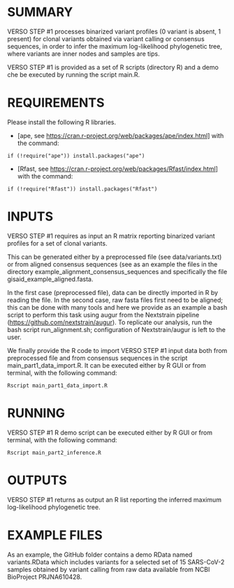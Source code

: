 # SUMMARY
VERSO STEP #1 processes binarized variant profiles (0 variant is absent, 1 present) for clonal variants obtained via variant calling or consensus sequences, in order to infer the maximum log-likelihood phylogenetic tree, where variants are inner nodes and samples are tips.

VERSO STEP #1 is provided as a set of R scripts (directory R) and a demo che be executed by running the script main.R. 

# REQUIREMENTS
Please install the following R libraries.

* [ape, see https://cran.r-project.org/web/packages/ape/index.html] with the command:
<pre><code>if (!require("ape")) install.packages("ape")</code></pre>

* [Rfast, see https://cran.r-project.org/web/packages/Rfast/index.html] with the command:
<pre><code>if (!require("Rfast")) install.packages("Rfast")</code></pre>

# INPUTS
  
VERSO STEP #1 requires as input an R matrix reporting binarized variant profiles for a set of clonal variants. 

This can be generated either by a preprocessed file (see data/variants.txt) or from aligned consensus sequences (see as an example the files in the directory example_alignment_consensus_sequences and specifically the file gisaid_example_aligned.fasta. 

In the first case (preprocessed file), data can be directly imported in R by reading the file. In the second case, raw fasta files first need to be aligned; this can be done with many tools and here we provide as an example a bash script to perform this task using augur from the Nextstrain pipeline (https://github.com/nextstrain/augur). To replicate our analysis, run the bash script run_alignment.sh; configuration of Nextstrain/augur is left to the user. 

We finally provide the R code to import VERSO STEP #1 input data both from preprocessed file and from consensus sequences in the script main_part1_data_import.R. It can be executed either by R GUI or from terminal, with the following command: 

	Rscript main_part1_data_import.R

# RUNNING
VERSO STEP #1 R demo script can be executed either by R GUI or from terminal, with the following command: 

	Rscript main_part2_inference.R

# OUTPUTS
VERSO STEP #1 returns as output an R list reporting the inferred maximum log-likelihood phylogenetic tree. 

# EXAMPLE FILES
As an example, the GitHub folder contains a demo RData named variants.RData which includes variants for a selected set of 15 SARS-CoV-2 samples obtained by variant calling from raw data available from NCBI BioProject PRJNA610428. 
